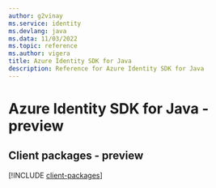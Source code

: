 ```yaml
---
author: g2vinay
ms.service: identity
ms.devlang: java
ms.data: 11/03/2022
ms.topic: reference
ms.author: vigera
title: Azure Identity SDK for Java
description: Reference for Azure Identity SDK for Java
---
```

# Azure Identity SDK for Java - preview

## Client packages - preview
[!INCLUDE [client-packages](identity-client-index.md)]